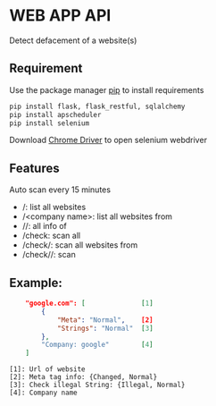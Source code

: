 # WEB APP API

Detect defacement of a website(s)

## Requirement

Use the package manager [pip](https://pip.pypa.io/en/stable/) to install requirements

```bash
pip install flask, flask_restful, sqlalchemy
pip install apscheduler
pip install selenium
```

Download [Chrome Driver](https://chromedriver.chromium.org/downloads) to open selenium webdriver

## Features

Auto scan every 15 minutes

- /: list all websites
- /\<company name\>: list all websites from <company name>
- /<company name>/<url>: all info of <url>
- /check: scan all
- /check/<company name>: scan all websites from <company name>
- /check/<company name>/<url>: scan <url>

## Example:

```json
    "google.com": [              [1]
        {
            "Meta": "Normal",    [2]
            "Strings": "Normal"  [3]
        },
        "Company: google"        [4]
    ]
```
    [1]: Url of website
    [2]: Meta tag info: {Changed, Normal}
    [3]: Check illegal String: {Illegal, Normal}
    [4]: Company name
